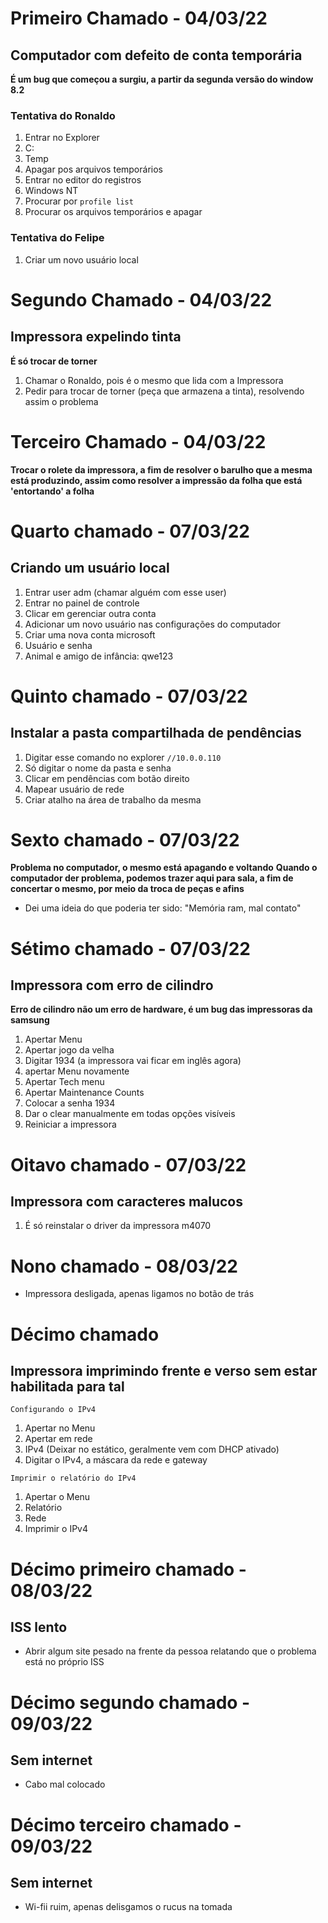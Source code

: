 # Primeiro Chamado - 04/03/22

## Computador com defeito de conta temporária

**É um bug que começou a surgiu, a partir da segunda versão do window 8.2**

### Tentativa do Ronaldo

1. Entrar no Explorer
2. C:
3. Temp
4. Apagar pos arquivos temporários
5. Entrar no editor do registros
6. Windows NT
7. Procurar por `profile list`
8. Procurar os arquivos temporários e apagar

### Tentativa do Felipe

1. Criar um novo usuário local

# Segundo Chamado - 04/03/22

## Impressora expelindo tinta

**É só trocar de torner**

1. Chamar o Ronaldo, pois é o mesmo que lida com a Impressora
2. Pedir para trocar de torner (peça que armazena a tinta), resolvendo assim o problema

# Terceiro Chamado - 04/03/22

**Trocar o rolete da impressora, a fim de resolver o barulho que a mesma está produzindo, assim como resolver a impressão da folha que está 'entortando' a folha**

# Quarto chamado - 07/03/22

## Criando um usuário local

1. Entrar user adm (chamar alguém com esse user)
2. Entrar no painel de controle
3. Clicar em gerenciar outra conta
4. Adicionar um novo usuário nas configurações do computador
5. Criar uma nova conta microsoft
6. Usuário e senha
7. Animal e amigo de infância: qwe123

# Quinto chamado - 07/03/22

## Instalar a pasta compartilhada de pendências

1. Digitar esse comando no explorer `//10.0.0.110`
2. Só digitar o nome da pasta e senha
3. Clicar em pendências com botão direito
4. Mapear usuário de rede
5. Criar atalho na área de trabalho da mesma

# Sexto chamado - 07/03/22

**Problema no computador, o mesmo está apagando e voltando**
**Quando o computador der problema, podemos trazer aqui para sala, a fim de concertar o mesmo, por meio da troca de peças e afins**

-   Dei uma ideia do que poderia ter sido: "Memória ram, mal contato"

# Sétimo chamado - 07/03/22

## Impressora com erro de cilindro

**Erro de cilindro não um erro de hardware, é um bug das impressoras da samsung**

1.  Apertar Menu
2.  Apertar jogo da velha
3.  Digitar 1934 (a impressora vai ficar em inglês agora)
4.  apertar Menu novamente
5.  Apertar Tech menu
6.  Apertar Maintenance Counts
7.  Colocar a senha 1934
8.  Dar o clear manualmente em todas opções visíveis
9.  Reiniciar a impressora

# Oitavo chamado - 07/03/22

## Impressora com caracteres malucos

1. É só reinstalar o driver da impressora m4070

# Nono chamado - 08/03/22

-   Impressora desligada, apenas ligamos no botão de trás

# Décimo chamado

## Impressora imprimindo frente e verso sem estar habilitada para tal

`Configurando o IPv4`

1. Apertar no Menu
2. Apertar em rede
3. IPv4 (Deixar no estático, geralmente vem com DHCP ativado)
4. Digitar o IPv4, a máscara da rede e gateway

`Imprimir o relatório do IPv4`

1. Apertar o Menu
2. Relatório
3. Rede
4. Imprimir o IPv4

# Décimo primeiro chamado - 08/03/22

## ISS lento

-   Abrir algum site pesado na frente da pessoa relatando que o problema está no próprio ISS

# Décimo segundo chamado - 09/03/22

## Sem internet

-   Cabo mal colocado

# Décimo terceiro chamado - 09/03/22

## Sem internet

-   Wi-fii ruim, apenas delisgamos o rucus na tomada

